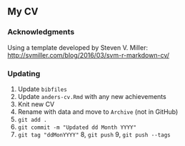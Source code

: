 ## My CV

### Acknowledgments

Using a template developed by Steven V. Miller: http://svmiller.com/blog/2016/03/svm-r-markdown-cv/

### Updating

1. Update `bibfiles`
2. Update `anders-cv.Rmd` with any new achievements
3. Knit new CV
4. Rename with data and move to `Archive` (not in GitHub)
5. `git add .`
6. `git commit -m "Updated dd Month YYYY"`
7. `git tag "ddMonYYYY"`
8, `git push`
9, `git push --tags`